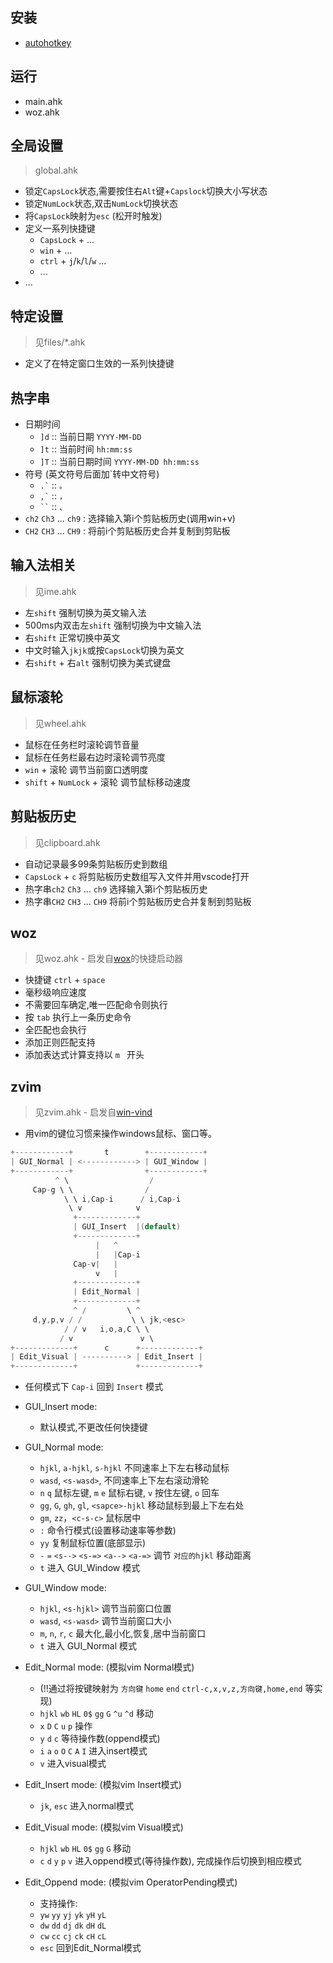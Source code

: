 ## 安装
- [autohotkey](https://www.autohotkey.com/download/)

## 运行
- main.ahk
- woz.ahk

## 全局设置
> global.ahk
- 锁定`CapsLock`状态,需要按住右`Alt`键+`Capslock`切换大小写状态
- 锁定`NumLock`状态,双击`NumLock`切换状态
- 将`CapsLock`映射为`esc` (松开时触发)
- 定义一系列快捷键
  - `CapsLock` + ...  
  - `win` + ...  
  - `ctrl` + `j`/`k`/`l`/`w` ...  
  - ...   
- ...


## 特定设置
> 见files/*.ahk
- 定义了在特定窗口生效的一系列快捷键

## 热字串
- 日期时间
  - `]d` :: 当前日期 `YYYY-MM-DD`
  - `]t` :: 当前时间 `hh:mm:ss`
  - `]T` :: 当前日期时间 `YYYY-MM-DD hh:mm:ss`
- 符号 (英文符号后面加`转中文符号)
  - ``` .` ``` :: `。`
  - ``` ,` ``` :: `，`
  - ``` `` ``` :: `、`
- `ch2` `Ch3` ... `ch9` : 选择输入第i个剪贴板历史(调用win+v)
- `CH2` `CH3` ... `CH9` : 将前i个剪贴板历史合并复制到剪贴板


## 输入法相关
> 见ime.ahk
- 左`shift` 强制切换为英文输入法
- 500ms内双击左`shift` 强制切换为中文输入法
- 右`shift` 正常切换中英文
- 中文时输入`jkjk`或按`CapsLock`切换为英文
- 右`shift` + 右`alt` 强制切换为美式键盘
<!-- - `CapsLock` + `NumLock` 全部窗口设置英文输入法 -->

## 鼠标滚轮
> 见wheel.ahk
- 鼠标在任务栏时滚轮调节音量
- 鼠标在任务栏最右边时滚轮调节亮度
- `win` + 滚轮 调节当前窗口透明度
- `shift` + `NumLock` + 滚轮 调节鼠标移动速度

## 剪贴板历史
> 见clipboard.ahk
- 自动记录最多99条剪贴板历史到数组
- `CapsLock` + `c` 将剪贴板历史数组写入文件并用vscode打开
- 热字串`ch2` `Ch3` ... `ch9` 选择输入第i个剪贴板历史
- 热字串`CH2` `CH3` ... `CH9` 将前i个剪贴板历史合并复制到剪贴板

## woz
> 见woz.ahk - 启发自[wox](http://www.wox.one)的快捷启动器
- 快捷键 `ctrl` + `space`
- 毫秒级响应速度
- 不需要回车确定,唯一匹配命令则执行
- 按 `tab` 执行上一条历史命令
- 全匹配也会执行
- 添加正则匹配支持
- 添加表达式计算支持以 `m ` 开头

## zvim
> 见zvim.ahk - 启发自[win-vind](https://github.com/pit-ray/win-vind)
- 用vim的键位习惯来操作windows鼠标、窗口等。
```c
+------------+       t        +------------+        
| GUI_Normal | <------------> | GUI_Window |        
+------------+                +------------+        
          ^ \                  /                    
     Cap-g \ \                /             
            \ \ i,Cap-i      / i,Cap-i                      
             \ v            v                       
              +-------------+                       
              | GUI_Insert  |(default)              
              +-------------+                       
                   |   ^         
                   |   |Cap-i          
              Cap-v|   |                            
                   v   |      
              +-------------+       
              | Edit_Normal |       
              +-------------+       
              ^ /         \ ^                       
     d,y,p,v / /           \ \ jk,<esc>             
            / / v   i,o,a,C \ \                     
           / v               v \                    
+-------------+      c      +-------------+         
| Edit_Visual | ----------> | Edit_Insert |         
+-------------+             +-------------+
```

- 任何模式下 `Cap-i` 回到 `Insert` 模式

- GUI_Insert mode:
  - 默认模式,不更改任何快捷键

- GUI_Normal mode:
  - `hjkl`, `a-hjkl`, `s-hjkl` 不同速率上下左右移动鼠标
  - `wasd`, `<s-wasd>`, 不同速率上下左右滚动滑轮
  - `n` `q` 鼠标左键, `m` `e` 鼠标右键, `v` 按住左键, `o` 回车
  - `gg`, `G`, `gh`, `gl`, `<sapce>-hjkl` 移动鼠标到最上下左右处
  - `gm`, `zz`，`<c-s-c>` 鼠标居中
  - `:` 命令行模式(设置移动速率等参数)
  - `yy` 复制鼠标位置(底部显示)
  - `-` `=` `<s-->` `<s-=>` `<a-->` `<a-=>` 调节 `对应的hjkl` 移动距离
  - `t` 进入 GUI_Window 模式

- GUI_Window mode:
  - `hjkl`, `<s-hjkl>` 调节当前窗口位置
  - `wasd`, `<s-wasd>` 调节当前窗口大小
  - `m`, `n`, `r`, `c` 最大化,最小化,恢复,居中当前窗口
  - `t` 进入 GUI_Normal 模式

- Edit_Normal mode: (模拟vim Normal模式)
  - (!!通过将按键映射为 `方向键` `home` `end` `ctrl-c,x,v,z,方向键,home,end` 等实现)
  - `hjkl` `wb` `HL` `0$` `gg` `G` `^u` `^d` 移动
  - `x` `D` `C` `u` `p` 操作
  - `y` `d` `c` 等待操作数(oppend模式)
  - `i` `a` `o` `O` `C` `A` `I` 进入insert模式
  - `v` 进入visual模式

- Edit_Insert mode: (模拟vim Insert模式)
  - `jk`, `esc` 进入normal模式

- Edit_Visual mode: (模拟vim Visual模式)
  - `hjkl` `wb` `HL` `0$` `gg` `G` 移动
  - `c` `d` `y` `p` `v` 进入oppend模式(等待操作数), 完成操作后切换到相应模式
  

- Edit_Oppend mode: (模拟vim OperatorPending模式)
  - 支持操作:
   - `yw` `yy` `yj` `yk` `yH` `yL`
   - `dw` `dd` `dj` `dk` `dH` `dL`
   - `cw` `cc` `cj` `ck` `cH` `cL`
  - `esc` 回到Edit_Normal模式